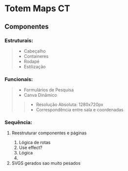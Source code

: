 # Totem Maps CT

## Componentes
### Estruturais:
> - Cabeçalho
> - Containeres
> - Rodapé
> - Estilização

### Funcionais:
> - Formulários de Pesquisa
> - Canva Dinâmico
> > - Resolução Absoluta: 1280x720px
> > - Correspondência entre sala e coordenadas

### Sequência:
<ol>
    <li>Reestruturar componentes e páginas</li>
    <ol>
        <li>Lógica de rotas</li>
        <li>Use effect?</li>
        <li>Lógica<li>    
    </ol>
    <li>SVGS gerados sao muito pesados</li>
</ol>
